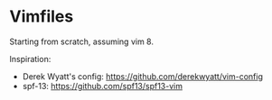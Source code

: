 # Vimfiles

Starting from scratch, assuming vim 8.

Inspiration:
- Derek Wyatt's config: https://github.com/derekwyatt/vim-config
- spf-13: https://github.com/spf13/spf13-vim
